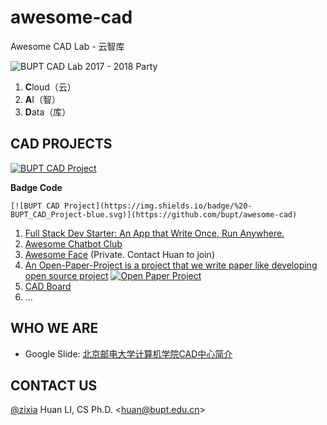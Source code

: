 # awesome-cad

Awesome CAD Lab - 云智库

![BUPT CAD Lab 2017 - 2018 Party](https://bupt.github.io/awesome-cad/images/bupt-cad-2017-2018-hd.jpg)

1. **C**loud（云）
1. **A**I（智）
1. **D**ata（库）

## CAD PROJECTS

[![BUPT CAD Project](https://img.shields.io/badge/%20-BUPT_CAD_Project-blue.svg)](https://github.com/bupt/awesome-cad)

**Badge Code**
```
[![BUPT CAD Project](https://img.shields.io/badge/%20-BUPT_CAD_Project-blue.svg)](https://github.com/bupt/awesome-cad)
```

1. [Full Stack Dev Starter: An App that Write Once, Run Anywhere.](https://github.com/bupt/wora-app)
1. [Awesome Chatbot Club](https://github.com/bupt/awesome-chatbot)
1. [Awesome Face](https://github.com/BUPT/awesome-face) (Private. Contact Huan to join)
1. [An Open-Paper-Project is a project that we write paper like developing open source project](https://github.com/BUPT/open-paper-project) [![Open Paper Project](https://img.shields.io/badge/%20-Open%20Paper%20Project-brightgreen.svg)](https://github.com/BUPT/open-paper-project)
1. [CAD Board](https://github.com/bupt/cad-board)
1. ...

## WHO WE ARE

- Google Slide: [北京邮电大学计算机学院CAD中心简介](https://docs.google.com/presentation/d/1Mbel5oLbIjROtb6a6gXKmD_poBUESt6bKUQ7E8PK7OQ/edit?usp=sharing)

## CONTACT US

[@zixia](https://github.com/zixia) Huan LI, CS Ph.D. \<huan@bupt.edu.cn\>

